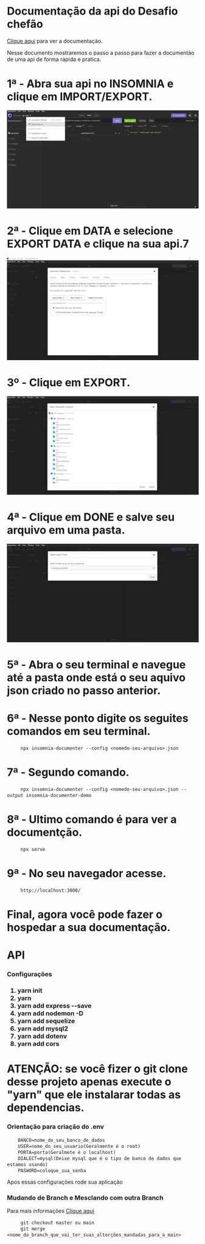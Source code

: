 # Documentação da api do Desafio chefão

<a href="https://sharp-minsky-130ff4.netlify.app/" >Clique aqui</a> para ver a documentação.

Nesse documento mostraremos o passo a passo para fazer a documentão de uma api de forma rápida e pratica.
# 1ª - Abra sua api no INSOMNIA e clique em IMPORT/EXPORT.
<img src="./img/1.png"/>

# 2ª - Clique em DATA e selecione EXPORT DATA e clique na sua api.7
<img src="./img/2.png"/>

# 3º - Clique em EXPORT.
<img src="./img/3.png"/>

# 4ª - Clique em DONE e salve seu arquivo em uma pasta.
<img src="./img/4.png"/>

# 5ª - Abra o seu terminal e navegue até a pasta onde está o seu aquivo json criado no passo anterior.

# 6ª - Nesse ponto digite os seguites comandos em seu terminal.

         npx insomnia-documenter --config <nomedo-seu-arquivo>.json

# 7ª - Segundo comando.

         npx insomnia-documenter --config <nomedo-seu-arquivo>.json --output insomnia-documenter-demo

# 8ª - Ultimo comando é para ver a documentção.

         npx serve

# 9ª - No seu navegador acesse.

         http://localhost:3000/

# Final, agora você pode fazer o hospedar a sua documentação.

# API

<h3>Configurações<h3>

<ol>
<li>yarn init </li>
<li>yarn</li>
<li>yarn add express --save </li>
<li>yarn add nodemon -D</li>
<li>yarn add sequelize</li>
<li>yarn add mysql2</li>
<li>yarn add dotenv</li>
<li>yarn add cors</li>
  </ol>
  
  <h1>ATENÇÃO: se você fizer o git clone desse projeto apenas execute o "yarn" que ele instalarar todas as dependencias.</h1>
  
  <h3>Orientação para criação do .env</h3>
      
        BANCO=nome_do_seu_banco_de_dados
        USER=nome_do_seu_usuario(Geralmente é o root)
        PORTA=porta(Geralmete é o localhost)
        DIALECT=mysql(Deixe mysql que é o tipo de banco de dados que estamos usando)
        PASWORD=coloque_sua_senha
  
  Apos essas configurações rode sua aplicação
  
  <h3>Mudando de Branch e Mesclando com outra Branch</h3>
  Para mais informações <a href="https://git-scm.com/book/pt-br/v2/Branches-no-Git-O-b%C3%A1sico-de-Ramifica%C3%A7%C3%A3o-Branch-e-Mesclagem-Merge">Clique aqui</a>
  
         git checkout master ou main
         git merge <nome_da_branch_que_vai_ter_suas_alterções_mandadas_para_a_main>
